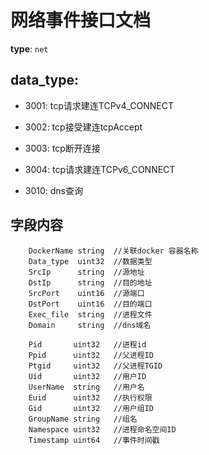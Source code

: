 # 网络事件接口文档

**type**: `net`



## data_type:
- 3001: tcp请求建连TCPv4_CONNECT

- 3002: tcp接受建连tcpAccept

- 3003: tcp断开连接

- 3004: tcp请求建连TCPv6_CONNECT

- 3010: dns查询

  

## 字段内容

```
	DockerName string  //关联docker 容器名称
	Data_type  uint32  //数据类型
	SrcIp      string  //源地址
	DstIp      string  //目的地址
	SrcPort    uint16  //源端口
	DstPort    uint16  //目的端口
	Exec_file  string  //进程文件
	Domain     string  //dns域名

	Pid       uint32   //进程id
	Ppid      uint32   //父进程ID
	Ptgid     uint32   //父进程TGID
	Uid       uint32   //用户ID
	UserName  string   //用户名
	Euid      uint32   //执行权限
	Gid       uint32   //用户组ID
	GroupName string   //组名
	Namespace uint32   //进程命名空间ID
	Timestamp uint64   //事件时间戳
```